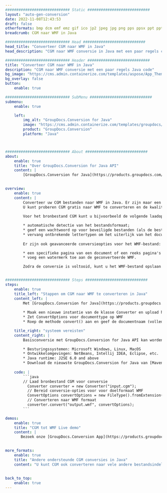 ```yaml
---
############################# Static ############################
layout: "auto-gen-conversion"
date: 2022-11-08T12:43:53
draft: false
otherformats: bmp dcm emf emz gif ico jp2 jpeg jpg png pps ppsx ppt pptx psb psd svg svgz tga tif tiff webp wmf wmz
breadcrumb: CGM naar WMF in Java

############################# Head ############################
head_title: "Converteer CGM naar WMF in Java"
head_description: "CGM naar WMF conversie in Java met een paar regels code. Converteer meer dan 160 bestandsindelingen met de GroupDocs-documentconversie-API voor Java"

############################# Header ############################
title: "Converteer CGM naar WMF in Java"
description: "CGM naar WMF conversie met een paar regels Java code"
bg_image: "https://cms.admin.containerize.com/templates/aspose/App_Themes/V3/images/bg/header1.png"
bg_overlay: false
button:
    enable: true

############################# SubMenu ############################
submenu:
    enable: true

    left:
        img_alt: "GroupDocs.Conversion for Java"
        image: "https://cms.admin.containerize.com/templates/groupdocs/images/product-logos/90x90-noborder/groupdocs-conversion-java.png"
        product: "GroupDocs.Conversion"
        platform: "Java"



############################# About ############################
about:
    enable: true
    title: "Over GroupDocs.Conversion for Java API"
    content: |
        [GroupDocs.Conversion for Java](https://products.groupdocs.com/conversion/java/) is een geavanceerde conversie-API voor bestandsindelingen voor het converteren tussen populaire afbeeldings- en documentindelingen zoals Microsoft Office, OpenDocument, PDF, HTML, e-mail, CAD. en nog veel meer met slechts een paar regels code. De native API detecteert automatisch de formaten van de originele documenten en biedt veel opties voor het aanpassen van de geconverteerde documenten. Naast de functie om informatie uit een document te extraheren, ondersteunt het standaard ook het cachen van de conversieresultaten naar de lokale schijf. Elk type cacheopslag kan echter worden ondersteund door de juiste interfaces te implementeren - Amazon S3, Dropbox, Google Drive, Windows Azure, Reddis of andere.
    

overview:
    enable: true
    content: |
        Converteer uw CGM bestanden naar WMF in Java. Er zijn maar een paar regels Java code nodig op elk platform naar keuze, zoals Windows, Linux, macOS.
        U kunt proberen CGM gratis naar WMF te converteren en de kwaliteit van de conversieresultaten te evalueren. Naast eenvoudige scripts voor bestandsconversie, kunt u meer geavanceerde opties proberen voor het laden van het CGM-bronbestand en het opslaan van de WMF-uitvoer. 
        
        Voor het bronbestand CGM kunt u bijvoorbeeld de volgende laadopties gebruiken:

        * automatische detectie van het bestandsformaat;
        * geef een wachtwoord op voor beveiligde bestanden (als de bestandsindeling dit ondersteunt);
        * vervang ontbrekende lettertypen om het uiterlijk van het document te behouden.
        
        Er zijn ook geavanceerde conversieopties voor het WMF-bestand:

        * een specifieke pagina van een document of een reeks pagina's converteren;
        * voeg een watermerk toe aan de geconverteerde WMF.

        Zodra de conversie is voltooid, kunt u het WMF-bestand opslaan in uw lokale bestandspad of in opslag van derden, zoals FTP, Amazon S3, Google Drive, Dropbox enz. Let op - om CGM te converteren tot WMF, hoeft u geen extra software te installeren, zoals MS Office, Open Office, Adobe Acrobat Reader etc.


############################# Steps ############################
steps:
    enable: true
    title_left: "Stappen om CGM naar WMF te converteren in Java"
    content_left: |
        Met [GroupDocs.Conversion for Java](https://products.groupdocs.com/conversion/java/) kunnen ontwikkelaars het CGM-bestand eenvoudig converteren naar WMF met een paar regels code.
        
        * Maak een nieuwe instantie van de klasse Converter en upload het bestand CGM met het volledige pad
        * Zet ConvertOptions voor documenttype op WMF
        * Roep de methode convert() aan en geef de documentnaam (volledig pad) en formaat (WMF) door als parameter

    title_right: "systeem vereisten"
    content_right: |
        Basisconversie met GroupDocs.Conversion for Java API kan worden gedaan met slechts een paar regels code. Onze API's worden ondersteund op alle belangrijke platforms en besturingssystemen. Voordat u de onderstaande code uitvoert, moet u ervoor zorgen dat de volgende vereisten op uw systeem zijn geïnstalleerd.

        * Besturingssystemen: Microsoft Windows, Linux, MacOS
        * Ontwikkelomgevingen: NetBeans, Intellij IDEA, Eclipse, etc.
        * Java runtime: J2SE 6.0 and above
        * Download de nieuwste GroupDocs.Conversion for Java van [Maven](https://repository.groupdocs.com/webapp/#/artifacts/browse/tree/General/repo/com/groupdocs/groupdocs-conversion)
         
    code: |
        ```java    
        // Laad bronbestand CGM voor conversie
          Converter converter = new Converter("input.cgm");
          // Bereid conversie-opties voor voor doelformaat WMF
          ConvertOptions convertOptions = new FileType().fromExtension("wmf").getConvertOptions();
          // Converteren naar WMF formaat
          converter.convert("output.wmf", convertOptions);
        ```

demos:
    enable: true
    title: "CGM tot WMF Live demo"
    content: |
       Bezoek onze [GroupDocs.Conversion App](https://products.groupdocs.app/conversion/family) website en probeer CGM naar WMF conversie nu. De gratis demo heeft de volgende voordelen:
          

more_formats:
    enable: true
    title: "Andere ondersteunde CGM conversies in Java"
    content: "U kunt CGM ook converteren naar vele andere bestandsindelingen. Zie de lijst hieronder."
       
       
back_to_top:
    enable: true
---
```

